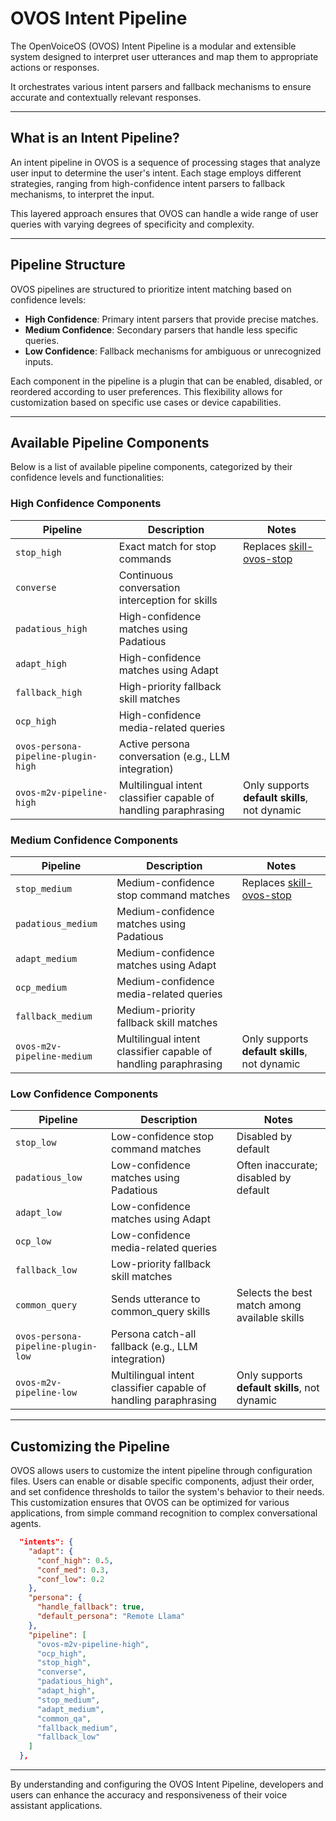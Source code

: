 # OVOS Intent Pipeline

The OpenVoiceOS (OVOS) Intent Pipeline is a modular and extensible system designed to interpret user utterances and map
them to appropriate actions or responses.

It orchestrates various intent parsers and fallback mechanisms to ensure accurate and contextually relevant responses.

---

## What is an Intent Pipeline?

An intent pipeline in OVOS is a sequence of processing stages that analyze user input to determine the user's intent.
Each stage employs different strategies, ranging from high-confidence intent parsers to fallback mechanisms, to
interpret the input.

This layered approach ensures that OVOS can handle a wide range of user queries with varying degrees of specificity and
complexity.

---

## Pipeline Structure

OVOS pipelines are structured to prioritize intent matching based on confidence levels:

* **High Confidence**: Primary intent parsers that provide precise matches.
* **Medium Confidence**: Secondary parsers that handle less specific queries.
* **Low Confidence**: Fallback mechanisms for ambiguous or unrecognized inputs.

Each component in the pipeline is a plugin that can be enabled, disabled, or reordered according to user preferences.
This flexibility allows for customization based on specific use cases or device capabilities.

---

## Available Pipeline Components

Below is a list of available pipeline components, categorized by their confidence levels and functionalities:

### High Confidence Components

| Pipeline                            | Description                                                     | Notes                                                                      |   
|-------------------------------------|-----------------------------------------------------------------|----------------------------------------------------------------------------| 
| `stop_high`                         | Exact match for stop commands                                   | Replaces [skill-ovos-stop](https://github.com/OpenVoiceOS/skill-ovos-stop) |                                                                                                
| `converse`                          | Continuous conversation interception for skills                 |                                                                            |                                                                                                
| `padatious_high`                    | High-confidence matches using Padatious                         |                                                                            |                                                                                                
| `adapt_high`                        | High-confidence matches using Adapt                             |                                                                            |                                                                                                
| `fallback_high`                     | High-priority fallback skill matches                            |                                                                            |                                                                                                
| `ocp_high`                          | High-confidence media-related queries                           |                                                                            |                                                                                                
| `ovos-persona-pipeline-plugin-high` | Active persona conversation (e.g., LLM integration)             |                                                                            |                                                                                       
| `ovos-m2v-pipeline-high`            | Multilingual intent classifier capable of handling paraphrasing | Only supports **default skills**, not dynamic                              |

### Medium Confidence Components

| Pipeline                   | Description                                                     | Notes                                                                      |                                         
|----------------------------|-----------------------------------------------------------------|----------------------------------------------------------------------------| 
| `stop_medium`              | Medium-confidence stop command matches                          | Replaces [skill-ovos-stop](https://github.com/OpenVoiceOS/skill-ovos-stop) |                                         
| `padatious_medium`         | Medium-confidence matches using Padatious                       |                                                                            |                                         
| `adapt_medium`             | Medium-confidence matches using Adapt                           |                                                                            |                                         
| `ocp_medium`               | Medium-confidence media-related queries                         |                                                                            |                                         
| `fallback_medium`          | Medium-priority fallback skill matches                          |                                                                            |                                                                                  
| `ovos-m2v-pipeline-medium` | Multilingual intent classifier capable of handling paraphrasing | Only supports **default skills**, not dynamic                              |

### Low Confidence Components

| Pipeline                           | Description                                                     | Notes                                         |  
|------------------------------------|-----------------------------------------------------------------|-----------------------------------------------| 
| `stop_low`                         | Low-confidence stop command matches                             | Disabled by default                           |  
| `padatious_low`                    | Low-confidence matches using Padatious                          | Often inaccurate; disabled by default         |   
| `adapt_low`                        | Low-confidence matches using Adapt                              |                                               |   
| `ocp_low`                          | Low-confidence media-related queries                            |                                               |   
| `fallback_low`                     | Low-priority fallback skill matches                             |                                               |   
| `common_query`                     | Sends utterance to common_query skills                          | Selects the best match among available skills |   
| `ovos-persona-pipeline-plugin-low` | Persona catch-all fallback (e.g., LLM integration)              |                                               |                                                                                  
| `ovos-m2v-pipeline-low`            | Multilingual intent classifier capable of handling paraphrasing | Only supports **default skills**, not dynamic | 

---

## Customizing the Pipeline

OVOS allows users to customize the intent pipeline through configuration files. Users can enable or disable specific
components, adjust their order, and set confidence thresholds to tailor the system's behavior to their needs. This
customization ensures that OVOS can be optimized for various applications, from simple command recognition to complex
conversational agents.

```json
  "intents": {
    "adapt": {
      "conf_high": 0.5,
      "conf_med": 0.3,
      "conf_low": 0.2
    },
    "persona": {
      "handle_fallback": true,
      "default_persona": "Remote Llama"
    },
    "pipeline": [
      "ovos-m2v-pipeline-high",
      "ocp_high",
      "stop_high",
      "converse",
      "padatious_high",
      "adapt_high",
      "stop_medium",
      "adapt_medium",
      "common_qa",
      "fallback_medium",
      "fallback_low"
    ]
  },
```

---

By understanding and configuring the OVOS Intent Pipeline, developers and users can enhance the accuracy and
responsiveness of their voice assistant applications.
